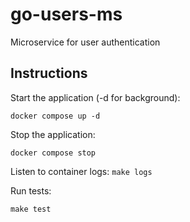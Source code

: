 # go-users-ms

Microservice for user authentication

## Instructions

Start the application (-d for background):

`docker compose up -d`

Stop the application:

`docker compose stop`

Listen to container logs: `make logs`

Run tests:

`make test`
